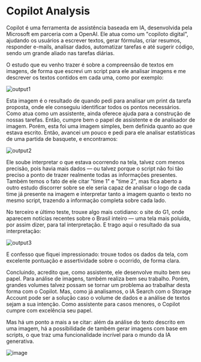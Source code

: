 # Copilot Analysis

Copilot é uma ferramenta de assistência baseada em IA, desenvolvida pela Microsoft em parceria com a OpenAI. Ele atua como um "copiloto digital", ajudando os usuários a escrever textos, gerar fórmulas, criar resumos, responder e-mails, analisar dados, automatizar tarefas e até sugerir código, sendo um grande aliado nas tarefas diárias.

O estudo que eu venho trazer é sobre a compreensão de textos em imagens, de forma que escrevi um script para ele analisar imagens e me descrever os textos contidos em cada uma, como por exemplo:

![output1](https://github.com/user-attachments/assets/84c19bd9-cc50-47eb-8cab-8a1becaeb286)

Esta imagem é o resultado de quando pedi para analisar um print da tarefa proposta, onde ele conseguiu identificar todos os pontos necessários. Como atua como um assistente, ainda oferece ajuda para a construção de nossas tarefas. Então, cumpre bem o papel de assistente e de analisador de imagem. Porém, esta foi uma imagem simples, bem definida quanto ao que estava escrito. Então, avancei um pouco e pedi para ele analisar estatísticas de uma partida de basquete, e encontramos:

![output2](https://github.com/user-attachments/assets/8c32e286-737b-4e67-a8dd-b3f628c2662a)

Ele soube interpretar o que estava ocorrendo na tela, talvez com menos precisão, pois havia mais dados — ou talvez porque o script não foi tão preciso a ponto de trazer realmente todas as informações presentes. Também temos o fato de ele citar "time 1" e "time 2", mas fica aberto a outro estudo discorrer sobre se ele seria capaz de analisar o logo de cada time já presente na imagem e interpretar tanto a imagem quanto o texto no mesmo script, trazendo a informação completa sobre cada lado.

No terceiro e último teste, trouxe algo mais cotidiano: o site do G1, onde aparecem notícias recentes sobre o Brasil inteiro — uma tela mais poluída, por assim dizer, para tal interpretação. E trago aqui o resultado da sua interpretação:

![output3](https://github.com/user-attachments/assets/593db1d0-9e0a-4396-94e6-e4feba06086c)

E confesso que fiquei impressionado: trouxe todos os dados da tela, com excelente pontuação e assertividade sobre o ocorrido, de forma clara.

Concluindo, acredito que, como assistente, ele desenvolve muito bem seu papel. Para análise de imagens, também realiza bem seu trabalho. Porém, grandes volumes talvez possam se tornar um problema ao trabalhar desta forma com o Copilot. Mas, como já analisamos, o IA Search com o Storage Account pode ser a solução caso o volume de dados e a análise de textos sejam a sua intenção. Como assistente para casos menores, o Copilot cumpre com excelência seu papel.

Mas há um ponto a mais a se citar: além da análise do texto descrito em uma imagem, há a possibilidade de também gerar imagens com base em scripts, o que traz uma funcionalidade incrível para o mundo da IA generativa.

![image](https://github.com/user-attachments/assets/cc8ff0b0-bf64-43f0-b487-f2eabde4fa07)
